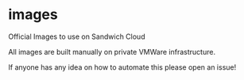 # images
Official Images to use on Sandwich Cloud

All images are built manually on private VMWare infrastructure.

If anyone has any idea on how to automate this please open an issue!
